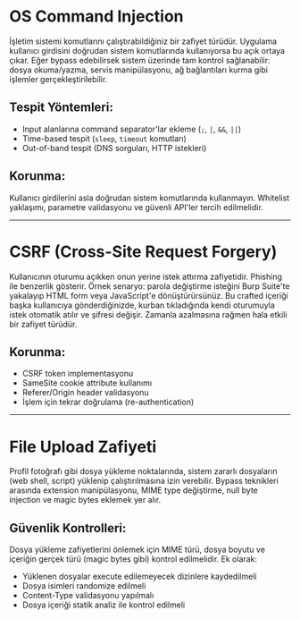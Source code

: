 # OS Command Injection

İşletim sistemi komutlarını çalıştırabildiğiniz bir zafiyet türüdür. Uygulama kullanıcı girdisini doğrudan sistem komutlarında kullanıyorsa bu açık ortaya çıkar. Eğer bypass edebilirsek sistem üzerinde tam kontrol sağlanabilir: dosya okuma/yazma, servis manipülasyonu, ağ bağlantıları kurma gibi işlemler gerçekleştirilebilir.

## Tespit Yöntemleri:
- Input alanlarına command separator'lar ekleme (`;`, `|`, `&&`, `||`)
- Time-based tespit (`sleep`, `timeout` komutları)
- Out-of-band tespit (DNS sorguları, HTTP istekleri)

## Korunma:
Kullanıcı girdilerini asla doğrudan sistem komutlarında kullanmayın. Whitelist yaklaşımı, parametre validasyonu ve güvenli API'ler tercih edilmelidir.

---

# CSRF (Cross-Site Request Forgery)

Kullanıcının oturumu açıkken onun yerine istek attırma zafiyetidir. Phishing ile benzerlik gösterir. Örnek senaryo: parola değiştirme isteğini Burp Suite'te yakalayıp HTML form veya JavaScript'e dönüştürürsünüz. Bu crafted içeriği başka kullanıcıya gönderdiğinizde, kurban tıkladığında kendi oturumuyla istek otomatik atılır ve şifresi değişir. Zamanla azalmasına rağmen hala etkili bir zafiyet türüdür.

## Korunma:

- CSRF token implementasyonu
- SameSite cookie attribute kullanımı
- Referer/Origin header validasyonu
- İşlem için tekrar doğrulama (re-authentication)

---

# File Upload Zafiyeti

Profil fotoğrafı gibi dosya yükleme noktalarında, sistem zararlı dosyaların (web shell, script) yüklenip çalıştırılmasına izin verebilir. Bypass teknikleri arasında extension manipülasyonu, MIME type değiştirme, null byte injection ve magic bytes eklemek yer alır.

## Güvenlik Kontrolleri:
Dosya yükleme zafiyetlerini önlemek için MIME türü, dosya boyutu ve içeriğin gerçek türü (magic bytes gibi) kontrol edilmelidir. Ek olarak:

- Yüklenen dosyalar execute edilemeyecek dizinlere kaydedilmeli
- Dosya isimleri randomize edilmeli
- Content-Type validasyonu yapılmalı
- Dosya içeriği statik analiz ile kontrol edilmeli
